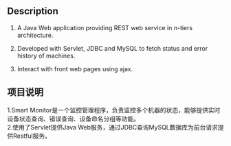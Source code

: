 ## Description

1. A Java Web application providing REST web service in n-tiers architecture.

2. Developed with Servlet, JDBC and MySQL to fetch status and error history of machines.

3. Interact with front web pages using ajax.

## 项目说明

1.Smart Monitor是一个监控管理程序，负责监控多个机器的状态，能够提供实时设备状态查询、错误查询、设备命名分组等功能。  
2.使用了Servlet提供Java Web服务，通过JDBC查询MySQL数据库为前台请求提供Restful服务。  

